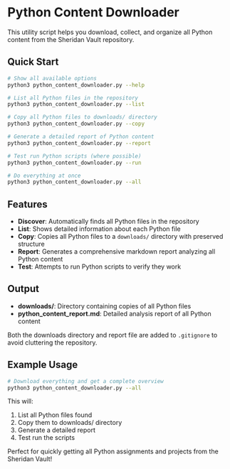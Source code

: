 # Python Content Downloader

This utility script helps you download, collect, and organize all Python content from the Sheridan Vault repository.

## Quick Start

```bash
# Show all available options
python3 python_content_downloader.py --help

# List all Python files in the repository
python3 python_content_downloader.py --list

# Copy all Python files to downloads/ directory
python3 python_content_downloader.py --copy

# Generate a detailed report of Python content
python3 python_content_downloader.py --report

# Test run Python scripts (where possible)
python3 python_content_downloader.py --run

# Do everything at once
python3 python_content_downloader.py --all
```

## Features

- **Discover**: Automatically finds all Python files in the repository
- **List**: Shows detailed information about each Python file
- **Copy**: Copies all Python files to a `downloads/` directory with preserved structure
- **Report**: Generates a comprehensive markdown report analyzing all Python content
- **Test**: Attempts to run Python scripts to verify they work

## Output

- **downloads/**: Directory containing copies of all Python files
- **python_content_report.md**: Detailed analysis report of all Python content

Both the downloads directory and report file are added to `.gitignore` to avoid cluttering the repository.

## Example Usage

```bash
# Download everything and get a complete overview
python3 python_content_downloader.py --all
```

This will:
1. List all Python files found
2. Copy them to downloads/ directory
3. Generate a detailed report
4. Test run the scripts

Perfect for quickly getting all Python assignments and projects from the Sheridan Vault!